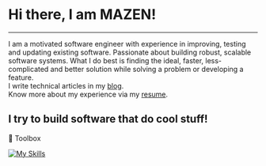 # Hi there, I am MAZEN!
---
I am a motivated software engineer with experience in improving, testing and updating existing software. Passionate about building robust, scalable software systems.
What I do best is finding the ideal, faster, less-complicated and better solution while solving a problem or developing a feature.  
I write technical articles in my [blog](https://dev.to/mazenr).  
Know more about my experience via my [resume](https://docs.google.com/document/d/1M_v98BEbDUJ-nOHRyK2KQv409ecqLt0O/edit?usp=sharing&ouid=117919625904265934273&rtpof=true&sd=true).

I try to build software that do cool stuff!
----------
🧰 Toolbox  

[![My Skills](https://skillicons.dev/icons?i=py,nodejs,ts,django,fastapi,express,nestjs,postgres,mongodb,docker,kubernetes,rabbitmq,redis,aws,git,,&perline=17)](https://skillicons.dev)

